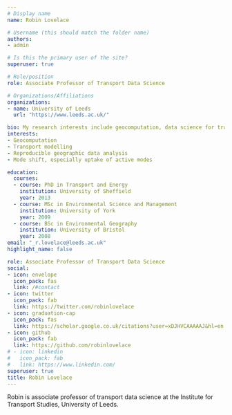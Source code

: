 ```yaml
---
# Display name
name: Robin Lovelace

# Username (this should match the folder name)
authors:
- admin

# Is this the primary user of the site?
superuser: true

# Role/position
role: Associate Professor of Transport Data Science

# Organizations/Affiliations
organizations:
- name: University of Leeds
  url: "https://www.leeds.ac.uk/"

bio: My research interests include geocomputation, data science for transport applications, active travel uptake and decarbonising transport systems
interests:
- Geocomputation
- Transport modelling
- Reproducible geographic data analysis
- Mode shift, especially uptake of active modes

education:
  courses:
  - course: PhD in Transport and Energy
    institution: University of Sheffield
    year: 2013
  - course: MSc in Environmental Science and Management
    institution: University of York
    year: 2009
  - course: BSc in Environmental Geography
    institution: University of Bristol
    year: 2008
email: "_r.lovelace@leeds.ac.uk"
highlight_name: false

role: Associate Professor of Transport Data Science
social:
- icon: envelope
  icon_pack: fas
  link: /#contact
- icon: twitter
  icon_pack: fab
  link: https://twitter.com/robinlovelace
- icon: graduation-cap
  icon_pack: fas
  link: https://scholar.google.co.uk/citations?user=xDJHVCAAAAAJ&hl=en
- icon: github
  icon_pack: fab
  link: https://github.com/robinlovelace
# - icon: linkedin
#   icon_pack: fab
#   link: https://www.linkedin.com/
superuser: true
title: Robin Lovelace
---
```


Robin is associate professor of transport data science at the Institute for Transport Studies, University of Leeds.

<!--
# todo: add resume
# {{< icon name="download" pack="fas" >}} Download my {{< staticref "media/demo_resume.pdf" "newtab" >}}resumé{{< /staticref >}}.
-->